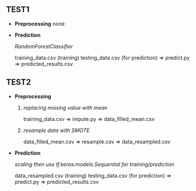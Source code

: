 ## TEST1
- **Preprocessing**
    none
        
- **Prediction**

    *RandomForestClassifier*
    
    training_data.csv (training)
    testing_data.csv (for prediction)
    ⇒ predict.py ⇒ predicted_results.csv
## TEST2
- **Preprocessing**
    1. *replacing missing value with mean*
        
        training_data.csv ⇒ impute.py ⇒ data_filled_mean.csv
        
    2. *resample data with SMOTE*
        
        data_filled_mean.csv ⇒ resample.csv ⇒ data_resampled.csv
        
- **Prediction**
    
    *scaling then use tf.keras.models.Sequential for training/prediction*
    
    data_resampled.csv (training)
    testing_data.csv (for prediction)
    ⇒ predict.py ⇒ predicted_results.csv